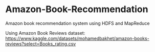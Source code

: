 # Amazon-Book-Recommendation
Amazon book recommendation system using HDFS and MapReduce

Using Amazon Book Reviews dataset: https://www.kaggle.com/datasets/mohamedbakhet/amazon-books-reviews?select=Books_rating.csv
